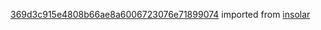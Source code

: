 [369d3c915e4808b66ae8a6006723076e71899074](https://github.com/insolar/insolar/commit/369d3c915e4808b66ae8a6006723076e71899074) imported from [insolar](https://github.com/insolar/insolar)
